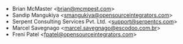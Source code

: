 - Brian McMaster \<<brian@mcmpest.com>\>
- Sandip Mangukiya \<<smangukiya@opensourceintegrators.com>\>
- Serpent Consulting Services Pvt. Ltd. \<<support@serpentcs.com>\>
- Marcel Savegnago \<<marcel.savegnago@escodoo.com.br>\>
- Freni Patel \<<fpatel@opensourceintegrators.com>\>
